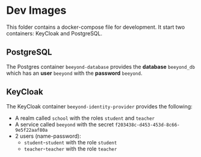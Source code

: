 # Dev Images

This folder contains a docker-compose file for development. It start two containers: KeyCloak and PostgreSQL.

## PostgreSQL

The Postgres container `beeyond-database` provides the **database** `beeyond_db` which has an **user** `beeyond` with the **password** `beeyond`.

## KeyCloak

The KeyCloak container `beeyond-identity-provider` provides the following:

* A realm called `school` with the roles `student` and `teacher`
* A service called `beeyond` with the secret `f203438c-d453-453d-8c66-9e5f22aaf80a`
* 2 users (name-password):
    * `student`-`student` with the role `student`
    * `teacher`-`teacher` with the role `teacher`
